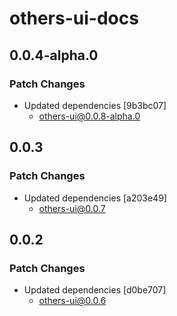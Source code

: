 # others-ui-docs

## 0.0.4-alpha.0

### Patch Changes

- Updated dependencies [9b3bc07]
  - others-ui@0.0.8-alpha.0

## 0.0.3

### Patch Changes

- Updated dependencies [a203e49]
  - others-ui@0.0.7

## 0.0.2

### Patch Changes

- Updated dependencies [d0be707]
  - others-ui@0.0.6
